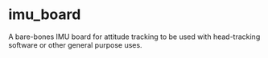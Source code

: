 # imu_board
A bare-bones IMU board for attitude tracking to be used with head-tracking software or other general purpose uses.
